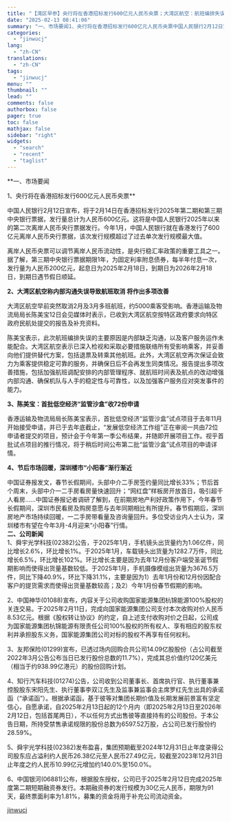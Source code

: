 ```yaml
---
title: "【湾区早参】央行将在香港招标发行600亿元人民币央票；大湾区航空：航班编排失误的主因内部缺乏沟通"
date: "2025-02-13 08:41:06"
summary: "一、市场要闻1、央行将在香港招标发行600亿元人民币央票中国人民银行2月12日宣布，将于2月14日在..."
categories:
  - "jinwucj"
lang:
  - "zh-CN"
translations:
  - "zh-CN"
tags:
  - "jinwucj"
menu: ""
thumbnail: ""
lead: ""
comments: false
authorbox: false
pager: true
toc: false
mathjax: false
sidebar: "right"
widgets:
  - "search"
  - "recent"
  - "taglist"
---
```


**一、市场要闻  
  
1、央行将在香港招标发行600亿元人民币央票**  
  
中国人民银行2月12日宣布，将于2月14日在香港招标发行2025年第二期和第三期中央银行票据，发行量总计为人民币600亿元。这将是中国人民银行2025年以来的第二次离岸人民币央行票据发行。今年1月，中国人民银行就在香港发行了600亿元离岸人民币央行票据，该次发行规模超过了过去单次发行规模最大值。  
  
离岸人民币央票可以调节离岸人民币流动性，是央行稳汇率政策的重要工具之一。据了解，第三期中央银行票据期限1年，为固定利率附息债券，每半年付息一次，发行量为人民币200亿元，起息日为2025年2月18日，到期日为2026年2月18日，到期日遇节假日顺延。  
  
**2、大湾区航空称内部沟通失误导致航班取消 将作出多项改善**  
  
大湾区航空早前突然取消2月及3月多班航班，约5000乘客受影响。香港运输及物流局局长陈美宝12日会见媒体时表示，已收到大湾区航空按特区政府要求向特区政府民航处提交的报告及补充资料。  
  
陈美宝表示，此次航班编排失误的主要原因是内部缺乏沟通，以及客户服务运作未能配合。大湾区航空表示已深入检视和采取必要措施联络所有受影响乘客，并妥善向他们提供替代方案，包括退票及转乘其他航班。此外，大湾区航空再次保证会致力为乘客提供稳定可靠的服务，并确保日后不会再发生同类情况。报告提出多项改善措施，包括加强航班调配安排的内部管理程序、就航班时间表及航点的改动增强内部沟通、确保机队与人手的稳定性与可靠性，以及加强客户服务应对突发事件的能力。  
  
**3、陈美宝：首批低空经济“监管沙盒”收72份申请**  
  
香港运输及物流局局长陈美宝表示，首批低空经济“监管沙盒”试点项目于去年11月开始接受申请，并已于去年底截止，“发展低空经济工作组”正在审阅一共由72位申请者提交的项目，预计会于今年第一季公布结果，并随即开展项目工作。视乎首批试点项目的推行情况，将于稍后时间公布第二批“监管沙盒”试点项目的申请详情。  
  
**4、节后市场回暖，深圳楼市“小阳春”渐行渐近**  
  
中国证券报发文，春节长假期间，头部中介二手房签约量同比增长33%；节后首个周末，头部中介一二手房看房量快速回升；“网红盘”样板房开放首日，吸引超千人看房……中国证券报记者调研了解到，在前期房地产利好政策作用下，今年春节长假期间，深圳市民看房及购房意愿与去年同期相比有所提升。春节假期后，深圳房地产市场持续回暖，一二手房带看量及咨询量回升。多位受访业内人士认为，深圳楼市有望在今年3月-4月迎来“小阳春”行情。  
 **二、公司新闻**  
1、舜宇光学科技(02382)公告，于2025年1月，手机镜头出货量约为1.06亿件，同比增长2.6%，环比增长1%。于2025年1月，车载镜头出货量为1282.7万件，同比增长6.5%，环比增长102%。环比增长主要是因为去年12月份客户端受圣诞节假期影响而使得出货量基数较低。于2025年1月，手机摄像模组出货量为3676.5万件，同比下降40.9%，环比下降31.1%，主要是因为1）去年1月份和12月份因配合客户的提货需求而使得出货量基数较高；及2）今年1月份春节假期的影响。  
  
2、中国神华(01088)宣布，内容关于公司收购国家能源集团杭锦能源100%股权的关连交易。于2025年2月11日，完成向国家能源集团公司支付本次收购对价人民币8.53亿元。根据《股权转让协议》的约定，自上述支付收购对价之日起，公司成为国家能源集团杭锦能源有限责任公司100%股权的所有权人、享有相应的股东权利并承担股东义务，国家能源集团公司对标的股权不再享有任何权利。  
  
3、友邦保险(01299)宣布，已透过场内回购合共公司14.09亿股股份（占公司截至2022年3月公告公布当日已发行股份总数的11.7%），完成其总价值约120亿美元（相当于约938.99亿港元）的股份回购计划。  
  
4、知行汽车科技(01274)公告，公司收到公司董事长、首席执行官、执行董事兼控股股东宋阳先生、执行董事李双江先生及监事兼监事会主席罗红先生出具的承诺函（“承诺函”）。根据承诺函，基于彼等对集团长期价值及长期发展前景富有坚定信心，自愿承诺，自2025年2月13日起的12个月内（即2025年2月13日至2026年2月12日，包括首尾两日），不以任何方式出售彼等直接持有的公司股份。于本公告日期，所持受禁售承诺规限的股份总数为6597.52万股，占公司已发行股份约28.59%。  
  
5、舜宇光学科技(02382)发布盈喜，集团预期截至2024年12月31日止年度录得公司股东应占溢利约人民币26.38亿元至人民币27.49亿元，较截至2023年12月31日止年度之约人民币10.99亿元增加约140.0%至150.0%。  
  
6、中国银河(06881)公布，根据股东授权，公司已于2025年2月12日完成2025年度第二期短期融资券发行。本期融资券的发行规模为30亿元人民币，期限为91天，最终票面利率为1.81%，募集的资金将用于补充公司流动资金。

[jinwucj](https://sky.szfiu.com/info/hk/details/266107231)
